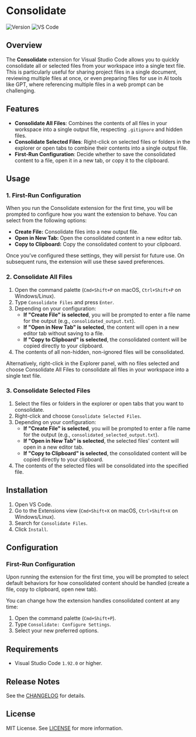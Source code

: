 # Consolidate

![Version](https://img.shields.io/badge/version-0.2.0-blue.svg)
![VS Code](https://img.shields.io/badge/VSCode-1.92.0+-blue.svg)

## Overview

The **Consolidate** extension for Visual Studio Code allows you to quickly consolidate all or selected files from your workspace into a single text file. This is particularly useful for sharing project files in a single document, reviewing multiple files at once, or even preparing files for use in AI tools like GPT, where referencing multiple files in a web prompt can be challenging.

## Features

- **Consolidate All Files**: Combines the contents of all files in your workspace into a single output file, respecting `.gitignore` and hidden files.
- **Consolidate Selected Files**: Right-click on selected files or folders in the explorer or open tabs to combine their contents into a single output file.
- **First-Run Configuration**: Decide whether to save the consolidated content to a file, open it in a new tab, or copy it to the clipboard.

## Usage

### 1. First-Run Configuration

When you run the Consolidate extension for the first time, you will be prompted to configure how you want the extension to behave. You can select from the following options:

- **Create File:** Consolidate files into a new output file.
- **Open in New Tab:** Open the consolidated content in a new editor tab.
- **Copy to Clipboard:** Copy the consolidated content to your clipboard.

Once you’ve configured these settings, they will persist for future use. On subsequent runs, the extension will use these saved preferences.

### 2. Consolidate All Files

1. Open the command palette (`Cmd+Shift+P` on macOS, `Ctrl+Shift+P` on Windows/Linux).
2. Type `Consolidate Files` and press `Enter`.
3. Depending on your configuration:
   - **If "Create File" is selected**, you will be prompted to enter a file name for the output (e.g., `consolidated_output.txt`).
   - **If "Open in New Tab" is selected**, the content will open in a new editor tab without saving to a file.
   - **If "Copy to Clipboard" is selected**, the consolidated content will be copied directly to your clipboard.
4. The contents of all non-hidden, non-ignored files will be consolidated.

Alternatively, right-click in the Explorer panel, with no files selected and choose Consolidate All Files to consolidate all files in your workspace into a single text file.

### 3. Consolidate Selected Files

1. Select the files or folders in the explorer or open tabs that you want to consolidate.
2. Right-click and choose `Consolidate Selected Files`.
3. Depending on your configuration:
   - **If "Create File" is selected**, you will be prompted to enter a file name for the output (e.g., `consolidated_selected_output.txt`).
   - **If "Open in New Tab" is selected**, the selected files' content will open in a new editor tab.
   - **If "Copy to Clipboard" is selected**, the consolidated content will be copied directly to your clipboard.
4. The contents of the selected files will be consolidated into the specified file.

## Installation

1. Open VS Code.
2. Go to the Extensions view (`Cmd+Shift+X` on macOS, `Ctrl+Shift+X` on Windows/Linux).
3. Search for `Consolidate Files`.
4. Click `Install`.

## Configuration

### First-Run Configuration

Upon running the extension for the first time, you will be prompted to select default behaviors for how consolidated content should be handled (create a file, copy to clipboard, open new tab).

You can change how the extension handles consolidated content at any time:

1. Open the command palette (`Cmd+Shift+P`).
2. Type `Consolidate: Configure Settings`.
3. Select your new preferred options.

## Requirements

- Visual Studio Code `1.92.0` or higher.

## Release Notes

See the [CHANGELOG](CHANGELOG.md) for details.

## License

MIT License. See [LICENSE](LICENSE) for more information.
